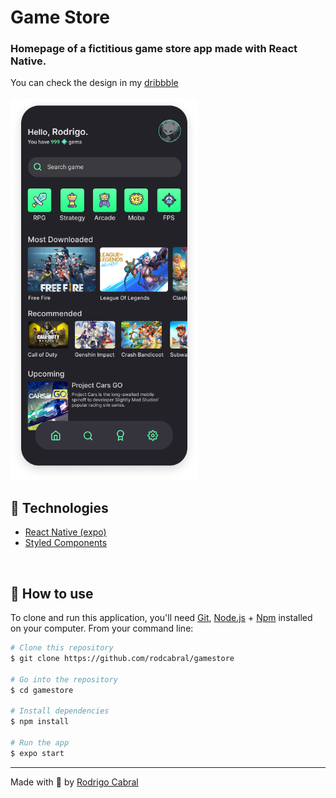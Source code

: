 <h1>Game Store</h1>

### Homepage of a fictitious game store app made with React Native.

You can check the design in my [dribbble](https://dribbble.com/rodrigocabral)
<br/>
<br/>
<img src="game.png" width="300px">
<br />

## 🚀 Technologies

- [React Native (expo)](https://expo.io)
- [Styled Components](https://styled-components.com)

<br />

## 🚀 How to use

To clone and run this application, you'll need [Git](https://git-scm.com), [Node.js](https://nodejs.org/) + [Npm](https://www.npmjs.com) installed on your computer. From your command line:

```bash
# Clone this repository
$ git clone https://github.com/rodcabral/gamestore

# Go into the repository
$ cd gamestore

# Install dependencies
$ npm install 

# Run the app
$ expo start
```

---
Made with 💖 by [Rodrigo Cabral](https://linkedin.com/in/rodcabral)